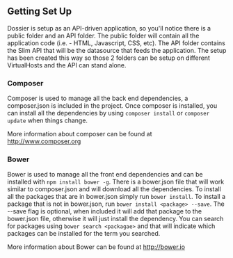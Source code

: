 ## Getting Set Up

Dossier is setup as an API-driven application, so you'll notice there is a
public folder and an API folder. The public folder will contain all the
application code (i.e. - HTML, Javascript, CSS, etc). The API folder contains
the Slim API that will be the datasource that feeds the application. The setup
has been created this way so those 2 folders can be setup on different
VirtualHosts and the API can stand alone.

### Composer

Composer is used to manage all the back end dependencies, a composer.json is
included in the project. Once composer is installed, you can install all the
dependencies by using ```composer install``` or ```composer update``` when
things change.

More information about composer can be found at http://www.composer.org

### Bower

Bower is used to manage all the front end dependencies and can be installed with
```npm install bower -g```. There is a bower.json file that will work similar to
composer.json and will download all the dependencies. To install all the
packages that are in bower.json simply run ```bower install```. To install a
package that is not in bower.json, run ```bower install <package> --save```. The
--save flag is optional, when included it will add that package to the
bower.json file, otherwise it will just install the dependency. You can search
for packages using ```bower search <packagae>``` and that will indicate which
packages can be installed for the term you searched.

More information about Bower can be found at http://bower.io

